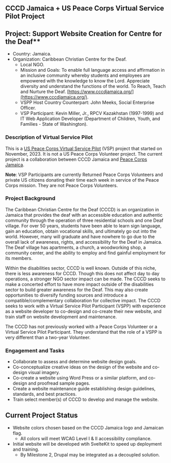 ## CCCD Jamaica + US Peace Corps Virtual Service Pilot Project


## Project: Support Website Creation for Centre for the Deaf**
- Country: Jamaica.
- Organization: Caribbean Christian Centre for the Deaf.
  - Local NGO.
  - Mission and Goals: To enable full language access and affirmation in an inclusive community whereby students and employees are empowered with the knowledge to know the Lord. Appreciate diversity and understand the functions of the world. To Reach, Teach and Nurture the Deaf. [https://www.cccdjamaica.org/](https://www.cccdjamaica.org/).
  - VSPP Host Country Counterpart: John Meeks, Social Enterprise Officer.
  - VSP Participant: Kevin Miller, Jr., RPCV Kazakhstan (1997-1999) and IT Web Application Developer (Department of Children, Youth, and Families - State of Washington).
 
### Description of Virtual Service Pilot

This is a [US Peace Corps Virtual Service Pilot](https://www.peacecorps.gov/volunteer/virtual-service-pilot/) (VSP) project that started on November, 2023. It is not a US Peace Corps Volunteer project. The current project is a collaboration between CCCD Jamaica and [Peace Corps Jamaica](https://www.peacecorps.gov/jamaica/). 

**Note**: VSP Participants are currently Returned Peace Corps Volunteers and private US citizens donating their time each week in service of the Peace Corps mission. They are not Peace Corps Volunteers.
  
### Project Background

The Caribbean Christian Centre for the Deaf (CCCD) is an organization in Jamaica that provides the deaf with an accessible education and authentic community through the operation of three residential schools and one Deaf village. For over 50 years, students have been able to learn sign language, gain an education, obtain vocational skills, and ultimately go out into the world. However, many will graduate and have nowhere to go due to the overall lack of awareness, rights, and accessibility for the Deaf in Jamaica. The Deaf village has apartments, a church, a woodworking shop, a community center, and the ability to employ and find gainful employment for its members. 

Within the disabilities sector, CCCD is well known. Outside of this niche, there is less awareness for CCCD. Though this does not affect day to day operations, a stronger NGO sector impact can be made. The CCCD seeks to make a concerted effort to have more impact outside of the disabilities sector to build greater awareness for the Deaf. This may also create opportunities to diversify funding sources and introduce a compatible/complementary collaboration for collective impact. The CCCD seeks to work with a Virtual Service Pilot Participant (VSPP) with experience as a website developer to co-design and co-create their new website, and train staff on website development and maintenance.

The CCCD has not previously worked with a Peace Corps Volunteer or a Virtual Service Pilot Participant. They understand that the role of a VSPP is very different than a two-year Volunteer. 

### Engagement and Tasks
- Collaborate to assess and determine website design goals.
-	Co-conceptualize creative ideas on the design of the website and co-design visual imagery.
-	Co-create a website using Word Press or a similar platform, and co-design and proofread sample pages.
-	Create a website maintenance guide establishing design guidelines, standards, and best practices.
-	Train select member(s) of CCCD to develop and manage the website.

## Current Project Status
- Website colors chosen based on the CCCD Jamaica logo and Jamaican flag.
  - All colors will meet WCAG Level I & II accessibility compliance.
- Initial website will be developed wtih SvelteKit to speed up deployment and training.
  - By Milestone 2, Drupal may be integrated as a decoupled solution. 

